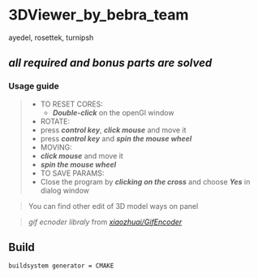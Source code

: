 # 3DViewer_by_bebra_team
ayedel, rosettek, turnipsh
## *all required and _bonus_ parts are solved*

### Usage guide
> - TO RESET CORES: 
>   - **_Double-click_** on the openGl window 
>- ROTATE:
>  - press **_control key_**, **_click mouse_** and move it 
>  - press **_control key_** and **_spin the mouse wheel_**  
>- MOVING: 
>  - **_click mouse_** and move it 
>  - **_spin the mouse wheel_**
>- TO SAVE PARAMS:
>  - Close the program by **_clicking on the cross_** and choose **_Yes_** in dialog window 

> You can find other edit of 3D model ways on panel

> _gif ecnoder libraly_ from _[xiaozhuai/GifEncoder](https://sourceforge.net/projects/giflib/)_



## Build
    buildsystem generator = CMAKE


